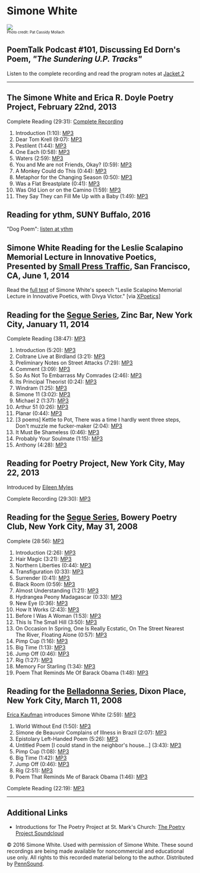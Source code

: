 Simone White
============

[![](https://media.sas.upenn.edu/pennsound/authors/White/th-simone-white.jpg)](https://media.sas.upenn.edu/pennsound/authors/White/simone-white.jpg)  
<span style="font-size:70%;">Photo credit: Pat Cassidy Mollach</span>

PoemTalk Podcast \#101, Discussing Ed Dorn's Poem, *"The Sundering U.P. Tracks"*
--------------------------------------------------------------------------------

Listen to the complete recording and read the program notes at [Jacket 2](http://jacket2.org/podcasts/what-geometry-poemtalk-101)

------------------------------------------------------------------------

The Simone White and Erica R. Doyle Poetry Project, February 22nd, 2013
-----------------------------------------------------------------------

Complete Reading (29:31): [Complete Recording](https://media.sas.upenn.edu/pennsound/authors/White/5-22-13/White-Simone_and_R-Erica-Doyle_Poetry-Project-5-22-13.mp3)

1.  Introduction (1:10): [MP3](https://media.sas.upenn.edu/pennsound/authors/White/5-22-13/White-Simone_Introduction_Poetry-Project-5-22-13.mp3)
2.  Dear Tom Krell (9:07): [MP3](https://media.sas.upenn.edu/pennsound/authors/White/5-22-13/White-Simone_Dear-Tom-Krell_Poetry-Project-5-22-13.mp3)
3.  Pestilent (1:44): [MP3](https://media.sas.upenn.edu/pennsound/authors/White/5-22-13/White-Simone_Pestilent_Poetry-Project-5-22-13.mp3)
4.  One Each (0:58): [MP3](https://media.sas.upenn.edu/pennsound/authors/White/5-22-13/White-Simone_One-Each_Poetry-Project-5-22-13.mp3)
5.  Waters (2:59): [MP3](https://media.sas.upenn.edu/pennsound/authors/White/5-22-13/White-Simone_Waters_Poetry-Project-5-22-13.mp3)
6.  You and Me are not Friends, Okay? (0:59): [MP3](https://media.sas.upenn.edu/pennsound/authors/White/5-22-13/White-Simone_You-and-Me-are-not-Friends-Okay)
7.  A Monkey Could do This (0:44): [MP3](https://media.sas.upenn.edu/pennsound/authors/White/5-22-13/White-Simone_A-Monkey-Could-Do-This_Poetry-Project-5-22-13.mp3)
8.  Metaphor for the Changing Season (0:50): [MP3](https://media.sas.upenn.edu/pennsound/authors/White/5-22-13/White-Simone_Metaphor-for-the-Changing-Season_Poetry-Project-5-22-13.mp3)
9.  Was a Flat Breastplate (0:41): [MP3](https://media.sas.upenn.edu/pennsound/authors/White/5-22-13/White-Simone_Was-a-Flat-Breastplate_Poetry-Project-5-22-13.mp3)
10. Was Old Lion or on the Camino (1:59): [MP3](https://media.sas.upenn.edu/pennsound/authors/White/5-22-13/White-Simone_Was-Old-Lion-or-on-the-Camino-Trail_32333_Poetry-Project-5-22-13.mp3)
11. They Say They can Fill Me Up with a Baby (1:49): [MP3](https://media.sas.upenn.edu/pennsound/authors/White/5-22-13/White-Simone_They-Say-They-Can-Fill-me-Up-With-a-Baby_Poetry-Project-5-22-13.mp3)

Reading for <span class="title">ythm</span>, SUNY Buffalo, 2016
---------------------------------------------------------------

"Dog Poem": [listen at <span class="title">ythm</span>](http://ythmjournal.org/index.html)


Simone White Reading for the Leslie Scalapino Memorial Lecture in Innovative Poetics, Presented by [Small Press Traffic](http://smallpresstraffic.org/975), San Francisco, CA, June 1, 2014
-------------------------------------------------------------------------------------------------------------------------------------------------------------------------------------------

Read the [full text](https://media.sas.upenn.edu/pennsound/authors/Scalapino/SPT-Lectures/Simone-White-Leslie-Scalapino-Memorial-Lecture-in-21st-Century-Poetics.pdf) of Simone White's speech "Leslie Scalapino Memorial Lecture in Innovative Poetics, with Divya Victor." \[via [XPoetics](http://xpoetics.blogspot.com/2014/06/leslie-scalapino-memorial-lecture-in.html)\]


Reading for the [Segue Series](http://writing.upenn.edu/pennsound/x/Segue-ZINC.php), Zinc Bar, New York City, January 11, 2014
------------------------------------------------------------------------------------------------------------------------------

Complete Reading (38:47): [MP3](https://media.sas.upenn.edu/pennsound/authors/White/White-Simone_Complete-Reading_Segue-Series_01-11-14.mp3)

1.  Introduction (5:20): [MP3](https://media.sas.upenn.edu/pennsound/authors/White/01-11-14/White-Simone_01_Introduction_Segue-Series_01-11-14.mp3)
2.  Coltrane Live at Birdland (3:21): [MP3](https://media.sas.upenn.edu/pennsound/authors/White/01-11-14/White-Simone_02_Coltrane-Live-At-Birdland_Segue-Series_01-11-14.mp3)
3.  Preliminary Notes on Street Attacks (7:29): [MP3](https://media.sas.upenn.edu/pennsound/authors/White/01-11-14/White-Simone_03_Preliminary-Notes-On-Street-Attacks_Segue-Series_01-11-14.mp3)
4.  Comment (3:09): [MP3](https://media.sas.upenn.edu/pennsound/authors/White/01-11-14/White-Simone_04_Comment_Segue-Series_01-11-14.mp3)
5.  So As Not To Embarrass My Comrades (2:46): [MP3](https://media.sas.upenn.edu/pennsound/authors/White/01-11-14/White-Simone_05_So-As-Not-To-Embarrass-My-Comrades_Segue-Series_01-11-14.mp3)
6.  Its Principal Theorist (0:24): [MP3](https://media.sas.upenn.edu/pennsound/authors/White/01-11-14/White-Simone_06_Its-Principal-Theorist_Segue-Series_01-11-14.mp3)
7.  Windram (1:25): [MP3](https://media.sas.upenn.edu/pennsound/authors/White/01-11-14/White-Simone_07_Windram_Segue-Series_01-11-14.mp3)
8.  Simone 11 (3:02): [MP3](https://media.sas.upenn.edu/pennsound/authors/White/01-11-14/White-Simone_08_Simone-11_Segue-Series_01-11-14.mp3)
9.  Michael 2 (1:37): [MP3](https://media.sas.upenn.edu/pennsound/authors/White/01-11-14/White-Simone_09_Michael-2_Segue-Series_01-11-14.mp3)
10. Arthur 51 (0:26): [MP3](https://media.sas.upenn.edu/pennsound/authors/White/01-11-14/White-Simone_10_Arthur-51_Segue-Series_01-11-14.mp3)
11. Planar (0:44): [MP3](https://media.sas.upenn.edu/pennsound/authors/White/01-11-14/White-Simone_11_Planar_Segue-Series_01-11-14.mp3)
12. \[3 poems\] Kettle to Pot, There was a time I hardly went three steps, Don't muzzle me
    fucker-maker (2:04): [MP3](https://media.sas.upenn.edu/pennsound/authors/White/01-11-14/White-Simone_12_Kettle-To-Pot_Segue-Series_01-11-14.mp3)
13. It Must Be Shameless (0:46): [MP3](https://media.sas.upenn.edu/pennsound/authors/White/01-11-14/White-Simone_13_It-Must-Be-Shameless_Segue-Series_01-11-14.mp3)
14. Probably Your Soulmate (1:15): [MP3](https://media.sas.upenn.edu/pennsound/authors/White/01-11-14/White-Simone_14_Probably-Your-Soulmate_Segue-Series_01-11-14.mp3)
15. Anthony (4:28): [MP3](https://media.sas.upenn.edu/pennsound/authors/White/01-11-14/White-Simone_15_Anthony_Segue-Series_01-11-14.mp3)

Reading for Poetry Project, New York City, May 22, 2013
-------------------------------------------------------

Introduced by [Eileen Myles](Myles.php)

Complete Recording (29:30): [MP3](https://media.sas.upenn.edu/pennsound/authors/White/White-Simone_and_R-Erica-Doyle_Poetry-Project-5-22-13.mp3)

Reading for the [Segue Series](http://www.writing.upenn.edu/pennsound/x/Segue-BPC.php), Bowery Poetry Club, New York City, May 31, 2008
---------------------------------------------------------------------------------------------------------------------------------------

Complete (28:56): [MP3](http://media.sas.upenn.edu/pennsound/authors/White/White-Simone_Segue-Series_BPC_05-31-08.mp3)

1.  Introduction (2:26): [MP3](https://media.sas.upenn.edu/pennsound/authors/White/05-31-08/White-Simone_01_Introduction_Segue-Series_BPC_05-31-08.mp3)
2.  Hair Magic (3:21): [MP3](https://media.sas.upenn.edu/pennsound/authors/White/05-31-08/White-Simone_02_Hair-Magic_Segue-Series_BPC_05-31-08.mp3)
3.  Northern Liberties (0:44): [MP3](https://media.sas.upenn.edu/pennsound/authors/White/05-31-08/White-Simone_03_Northern-Liberties_Segue-Series_BPC_05-31-08.mp3)
4.  Transfiguration (0:33): [MP3](https://media.sas.upenn.edu/pennsound/authors/White/05-31-08/White-Simone_04_Transfiguration_Segue-Series_BPC_05-31-08.mp3)
5.  Surrender (0:41): [MP3](https://media.sas.upenn.edu/pennsound/authors/White/05-31-08/White-Simone_05_Surrender_Segue-Series_BPC_05-31-08.mp3)
6.  Black Room (0:59): [MP3](https://media.sas.upenn.edu/pennsound/authors/White/05-31-08/White-Simone_06_Black-Room_Segue-Series_BPC_05-31-08.mp3)
7.  Almost Understanding (1:21): [MP3](https://media.sas.upenn.edu/pennsound/authors/White/05-31-08/White-Simone_07_Almost-Understanding_Segue-Series_BPC_05-31-08.mp3)
8.  Hydrangea Peony Madagascar (0:33): [MP3](https://media.sas.upenn.edu/pennsound/authors/White/05-31-08/White-Simone_08_Hydrangea-Peony-Madagascar_Segue-Series_BPC_05-31-08.mp3)
9.  New Eye (0:36): [MP3](https://media.sas.upenn.edu/pennsound/authors/White/05-31-08/White-Simone_09_New-Eye_Segue-Series_BPC_05-31-08.mp3)
10. How It Works (2:43): [MP3](https://media.sas.upenn.edu/pennsound/authors/White/05-31-08/White-Simone_10_How-It-Works_Segue-Series_BPC_05-31-08.mp3)
11. Before I Was A Woman (1:53): [MP3](https://media.sas.upenn.edu/pennsound/authors/White/05-31-08/White-Simone_11_Before-I-Was-A-Woman_Segue-Series_BPC_05-31-08.mp3)
12. This Is The Small Hill (3:50): [MP3](https://media.sas.upenn.edu/pennsound/authors/White/05-31-08/White-Simone_12_This-Is-The-Small-Hill_Segue-Series_BPC_05-31-08.mp3)
13. On Occasion In Spring, One Is Really Ecstatic, On The Street Nearest The River, Floating Alone (0:57): [MP3](https://media.sas.upenn.edu/pennsound/authors/White/05-31-08/White-Simone_13_On_Occasion_In_Spring_One_Is_Really_Ecstatic_On_The_Street_Nearest_The_River_Floating_Alone_Segue-Series_BPC_05-31-08.mp3)
14. Pimp Cup (1:16): [MP3](https://media.sas.upenn.edu/pennsound/authors/White/05-31-08/White-Simone_14_Pimp-Cup_Segue-Series_BPC_05-31-08.mp3)
15. Big Time (1:13): [MP3](https://media.sas.upenn.edu/pennsound/authors/White/05-31-08/White-Simone_15_Big-Time_Segue-Series_BPC_05-31-08.mp3)
16. Jump Off (0:46): [MP3](https://media.sas.upenn.edu/pennsound/authors/White/05-31-08/White-Simone_16_Jump-Off_Segue-Series_BPC_05-31-08.mp3)
17. Rig (1:27): [MP3](https://media.sas.upenn.edu/pennsound/authors/White/05-31-08/White-Simone_17_Rig_Segue-Series_BPC_05-31-08.mp3)
18. Memory For Starling (1:34): [MP3](https://media.sas.upenn.edu/pennsound/authors/White/05-31-08/White-Simone_18_Memory-For-Starling_Segue-Series_BPC_05-31-08.mp3)
19. Poem That Reminds Me Of Barack Obama (1:48): [MP3](https://media.sas.upenn.edu/pennsound/authors/White/05-31-08/White-Simone_19_Poem-That-Reminds-Me-Of-Barack-Obama_Segue-Series_BPC_05-31-08.mp3)

Reading for the [Belladonna Series](http://writing.upenn.edu/pennsound/x/Belladonna.php), Dixon Place, New York City, March 11, 2008
------------------------------------------------------------------------------------------------------------------------------------

[Erica Kaufman](Kaufman.html) introduces Simone White (2:59): [MP3](http://media.sas.upenn.edu/pennsound/groups/Belladonna/3-11-08/White-Simon_01_Erica-Kaufman-Introduction_Belladonna_NYC_3-11-08.mp3)

1.  World Without End (1:50): [MP3](https://media.sas.upenn.edu/pennsound/authors/White/3-11-08/White-Simone_01_World-Without-End_Belladonna_NYC_3-11-08.mp3)
2.  Simone de Beauvoir Complains of Illness in Brazil (2:07): [MP3](https://media.sas.upenn.edu/pennsound/authors/White/3-11-08/White-Simone_02_Simone-De-Beauvoir-Complains-Of-Illness-In-Brazil_Belladonna_NYC_3-11-08.mp3)
3.  Epistolary Left-Handed Poem (5:26): [MP3](https://media.sas.upenn.edu/pennsound/authors/White/3-11-08/White-Simone_03_Epistolary-Left-Handed-Poem_Belladonna_NYC_3-11-08.mp3)
4.  Untitled Poem \[I could stand in the neighbor's house…\] (3:43): [MP3](https://media.sas.upenn.edu/pennsound/authors/White/3-11-08/White-Simone_04_Untitled_Belladonna_NYC_3-11-08.mp3)
5.  Pimp Cup (1:08): [MP3](https://media.sas.upenn.edu/pennsound/authors/White/3-11-08/White-Simone_05_Pimp-Cup_Belladonna_NYC_3-11-08.mp3)
6.  Big Time (1:42): [MP3](https://media.sas.upenn.edu/pennsound/authors/White/3-11-08/White-Simone_06_Big-Time_Belladonna_NYC_3-11-08.mp3)
7.  Jump Off (0:46): [MP3](https://media.sas.upenn.edu/pennsound/authors/White/3-11-08/White-Simone_07_Jump-Off_Belladonna_NYC_3-11-08.mp3)
8.  Rig (2:51): [MP3](https://media.sas.upenn.edu/pennsound/authors/White/3-11-08/White-Simone_08_Rig_Belladonna_NYC_3-11-08.mp3)
9.  Poem That Reminds Me of Barack Obama (1:46): [MP3](https://media.sas.upenn.edu/pennsound/authors/White/3-11-08/White-Simone_09_Poem-That-Reminds-Me-Of-Barack-Obama_Belladonna_NYC_3-11-08.mp3)

Complete Reading (22:19): [MP3](http://media.sas.upenn.edu/pennsound/groups/Belladonna/3-11-08/White-Simon_02_Complete-Reading_Belladonna_NYC_3-11-08.mp3)

------------------------------------------------------------------------

Additional Links
----------------

-   Introductions for The Poetry Project at St. Mark's Church: [The Poetry Project Soundcloud](https://soundcloud.com/poetry-project-audio)

  

© 2016 Simone White. Used with permission of Simone White. These sound recordings
are being made available for noncommercial and educational use only.
All rights to this recorded material belong to the author. Distributed by [PennSound](../index.html).
